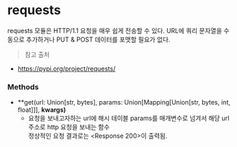 # requests
requests 모듈은 HTTP/1.1 요청을 매우 쉽게 전송할 수 있다. URL에 쿼리 문자열을 수동으로 추가하거나 PUT & POST 데이터를 포맷할 필요가 없다.

> 참고 출처
- <https://pypi.org/project/requests/>

### Methods
* **get(url: Union[str, bytes], params: Union[Mapping[Union[str, bytes, int, float]]], **kwargs)**
    - 요청을 보내고자하는 url에 해시 테이블 params를 매개변수로 넘겨서 해당 url 주소로 http 요청을 보내는 함수  
    정상적인 요청 결과로는 <Response 200>이 출력됨.